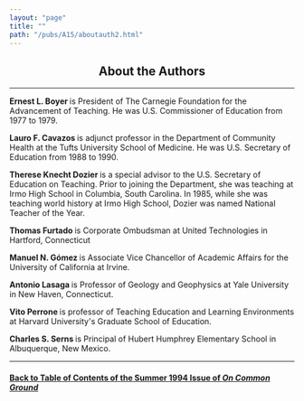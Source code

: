 ```yaml
---
layout: "page"
title: ""
path: "/pubs/A15/aboutauth2.html"
---
```

<main>
<center><h2>About the Authors
</h2></center>
<hr/>
<b>Ernest L. Boyer </b>is President of The Carnegie Foundation for the
Advancement of Teaching. He was U.S. Commissioner of Education  from 1977
to 1979.
<p>
<b>Lauro F. Cavazos </b>is adjunct professor in the Department of
Community Health at the Tufts University School of Medicine. He was  U.S.
Secretary of Education from 1988 to 1990.</p><p>
<b>Therese Knecht Dozier </b>is a special advisor to the U.S. Secretary of
Education on Teaching. Prior to joining the Department, she was  teaching
at Irmo High School in Columbia, South Carolina.  In 1985,  while she was
teaching world history at Irmo High School, Dozier  was named National
Teacher of the Year.
</p><p>
<b>Thomas Furtado </b>is Corporate Ombudsman at United Technologies in
Hartford, Connecticut
</p><p>
<b>Manuel N. Gómez </b>is Associate Vice Chancellor of Academic
Affairs  for the University of California at Irvine.
</p><p>
<b>Antonio Lasaga </b>is Professor of Geology and Geophysics at Yale
University in New Haven, Connecticut.
</p><p>
<b>Vito Perrone </b>is professor of Teaching Education and Learning
Environments at Harvard University's Graduate School of Education.
</p><p>
<b>Charles S. Serns </b>is Principal of Hubert Humphrey Elementary School
in Albuquerque, New Mexico.
</p><hr/>
<h4><a href=".\">Back to
Table of Contents of the Summer 1994 Issue of <i>On Common
Ground</i></a>
</h4>
</main>
